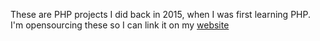 These are PHP projects I did back in 2015, when I was first learning PHP. I'm opensourcing these so I can link it on my [website](https://tash-had.com)